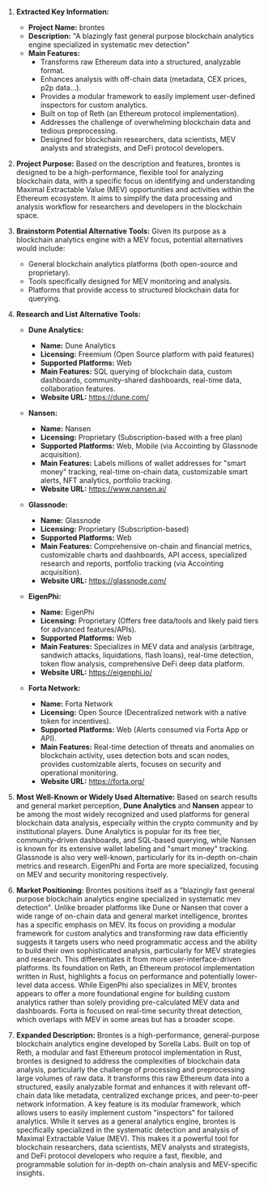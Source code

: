 1.  **Extracted Key Information:**
    *   **Project Name:** brontes
    *   **Description:** "A blazingly fast general purpose blockchain analytics engine specialized in systematic mev detection"
    *   **Main Features:**
        *   Transforms raw Ethereum data into a structured, analyzable format.
        *   Enhances analysis with off-chain data (metadata, CEX prices, p2p data...).
        *   Provides a modular framework to easily implement user-defined inspectors for custom analytics.
        *   Built on top of Reth (an Ethereum protocol implementation).
        *   Addresses the challenge of overwhelming blockchain data and tedious preprocessing.
        *   Designed for blockchain researchers, data scientists, MEV analysts and strategists, and DeFi protocol developers.

2.  **Project Purpose:**
    Based on the description and features, brontes is designed to be a high-performance, flexible tool for analyzing blockchain data, with a specific focus on identifying and understanding Maximal Extractable Value (MEV) opportunities and activities within the Ethereum ecosystem. It aims to simplify the data processing and analysis workflow for researchers and developers in the blockchain space.

3.  **Brainstorm Potential Alternative Tools:**
    Given its purpose as a blockchain analytics engine with a MEV focus, potential alternatives would include:
    *   General blockchain analytics platforms (both open-source and proprietary).
    *   Tools specifically designed for MEV monitoring and analysis.
    *   Platforms that provide access to structured blockchain data for querying.

4.  **Research and List Alternative Tools:**

    *   **Dune Analytics:**
        *   **Name:** Dune Analytics
        *   **Licensing:** Freemium (Open Source platform with paid features)
        *   **Supported Platforms:** Web
        *   **Main Features:** SQL querying of blockchain data, custom dashboards, community-shared dashboards, real-time data, collaboration features.
        *   **Website URL:** https://dune.com/

    *   **Nansen:**
        *   **Name:** Nansen
        *   **Licensing:** Proprietary (Subscription-based with a free plan)
        *   **Supported Platforms:** Web, Mobile (via Accointing by Glassnode acquisition).
        *   **Main Features:** Labels millions of wallet addresses for "smart money" tracking, real-time on-chain data, customizable smart alerts, NFT analytics, portfolio tracking.
        *   **Website URL:** https://www.nansen.ai/

    *   **Glassnode:**
        *   **Name:** Glassnode
        *   **Licensing:** Proprietary (Subscription-based)
        *   **Supported Platforms:** Web
        *   **Main Features:** Comprehensive on-chain and financial metrics, customizable charts and dashboards, API access, specialized research and reports, portfolio tracking (via Accointing acquisition).
        *   **Website URL:** https://glassnode.com/

    *   **EigenPhi:**
        *   **Name:** EigenPhi
        *   **Licensing:** Proprietary (Offers free data/tools and likely paid tiers for advanced features/APIs).
        *   **Supported Platforms:** Web
        *   **Main Features:** Specializes in MEV data and analysis (arbitrage, sandwich attacks, liquidations, flash loans), real-time detection, token flow analysis, comprehensive DeFi deep data platform.
        *   **Website URL:** https://eigenphi.io/

    *   **Forta Network:**
        *   **Name:** Forta Network
        *   **Licensing:** Open Source (Decentralized network with a native token for incentives).
        *   **Supported Platforms:** Web (Alerts consumed via Forta App or API).
        *   **Main Features:** Real-time detection of threats and anomalies on blockchain activity, uses detection bots and scan nodes, provides customizable alerts, focuses on security and operational monitoring.
        *   **Website URL:** https://forta.org/

5.  **Most Well-Known or Widely Used Alternative:**
    Based on search results and general market perception, **Dune Analytics** and **Nansen** appear to be among the most widely recognized and used platforms for general blockchain data analysis, especially within the crypto community and by institutional players. Dune Analytics is popular for its free tier, community-driven dashboards, and SQL-based querying, while Nansen is known for its extensive wallet labeling and "smart money" tracking. Glassnode is also very well-known, particularly for its in-depth on-chain metrics and research. EigenPhi and Forta are more specialized, focusing on MEV and security monitoring respectively.

6.  **Market Positioning:**
    Brontes positions itself as a "blazingly fast general purpose blockchain analytics engine specialized in systematic mev detection". Unlike broader platforms like Dune or Nansen that cover a wide range of on-chain data and general market intelligence, brontes has a specific emphasis on MEV. Its focus on providing a modular framework for custom analytics and transforming raw data efficiently suggests it targets users who need programmatic access and the ability to build their own sophisticated analysis, particularly for MEV strategies and research. This differentiates it from more user-interface-driven platforms. Its foundation on Reth, an Ethereum protocol implementation written in Rust, highlights a focus on performance and potentially lower-level data access. While EigenPhi also specializes in MEV, brontes appears to offer a more foundational engine for building custom analytics rather than solely providing pre-calculated MEV data and dashboards. Forta is focused on real-time security threat detection, which overlaps with MEV in some areas but has a broader scope.

7.  **Expanded Description:**
    Brontes is a high-performance, general-purpose blockchain analytics engine developed by Sorella Labs. Built on top of Reth, a modular and fast Ethereum protocol implementation in Rust, brontes is designed to address the complexities of blockchain data analysis, particularly the challenge of processing and preprocessing large volumes of raw data. It transforms this raw Ethereum data into a structured, easily analyzable format and enhances it with relevant off-chain data like metadata, centralized exchange prices, and peer-to-peer network information. A key feature is its modular framework, which allows users to easily implement custom "inspectors" for tailored analytics. While it serves as a general analytics engine, brontes is specifically specialized in the systematic detection and analysis of Maximal Extractable Value (MEV). This makes it a powerful tool for blockchain researchers, data scientists, MEV analysts and strategists, and DeFi protocol developers who require a fast, flexible, and programmable solution for in-depth on-chain analysis and MEV-specific insights.